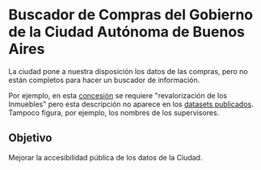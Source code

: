 # Buscador de Compras del Gobierno de la Ciudad Autónoma de Buenos Aires

La ciudad pone a nuestra disposición los datos de las compras, pero no están
completos para hacer un buscador de información.

Por ejemplo, en esta [concesión](https://www.buenosairescompras.gob.ar//PLIEGO/VistaPreviaPliegoCiudadano.aspx?qs=BQoBkoMoEhz5ONY31RFJiWW8aohoiUyizvz3vAxfcy%7C9iRe9wnu%7Ccs%7Cc2Fgz2YID)
se requiere "revalorización de los Inmuebles" pero esta descripción no aparece
en los [datasets publicados](https://data.buenosaires.gob.ar/dataset/buenos-aires-compras).
Tampoco figura, por ejemplo, los nombres de los supervisores.

## Objetivo

Mejorar la accesibilidad pública de los datos de la Ciudad.
